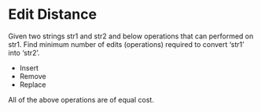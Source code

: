 # Edit Distance
Given two strings str1 and str2 and below operations that can performed on str1. Find minimum number of edits (operations) required to convert ‘str1’ into ‘str2’.

 - Insert
 - Remove
 - Replace
 
All of the above operations are of equal cost.
